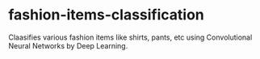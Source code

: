 # fashion-items-classification
Claasifies various fashion items like shirts, pants, etc using Convolutional Neural Networks by Deep Learning.
